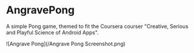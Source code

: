 AngravePong
===========

A simple Pong game, themed to fit the Coursera courser "Creative, Serious and Playful Science of Android Apps".

![Angrave Pong](/Angrave Pong Screenshot.png)
